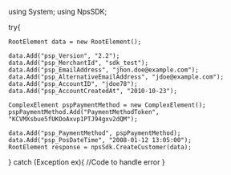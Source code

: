 using System;
using NpsSDK;

try{

    RootElement data = new RootElement();

    data.Add("psp_Version", "2.2");
    data.Add("psp_MerchantId", "sdk_test");
    data.Add("psp_EmailAddress", "jhon.doe@example.com");
    data.Add("psp_AlternativeEmailAddress", "jdoe@example.com");
    data.Add("psp_AccountID", "jdoe78");
    data.Add("psp_AccountCreatedAt", "2010-10-23");

    ComplexElement pspPaymentMethod = new ComplexElement();
    pspPaymentMethod.Add("PaymentMethodToken", "KCVMXsbue5fUKOoAxvp1PTJ94gxv2dQM");

    data.Add("psp_PaymentMethod", pspPaymentMethod);
    data.Add("psp_PosDateTime", "2008-01-12 13:05:00");
    RootElement response = npsSdk.CreateCustomer(data);

}
catch (Exception ex){
    //Code to handle error
}

